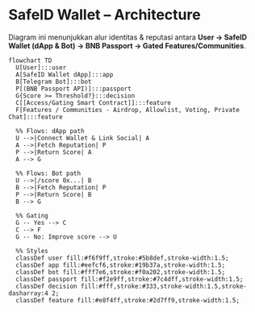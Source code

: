 # SafeID Wallet – Architecture

Diagram ini menunjukkan alur identitas & reputasi antara **User → SafeID Wallet (dApp & Bot) → BNB Passport → Gated Features/Communities**.

```mermaid
flowchart TD
  U[User]:::user
  A[SafeID Wallet dApp]:::app
  B[Telegram Bot]:::bot
  P[(BNB Passport API)]:::passport
  G{Score >= Threshold?}:::decision
  C[[Access/Gating Smart Contract]]:::feature
  F[Features / Communities - Airdrop, Allowlist, Voting, Private Chat]:::feature

  %% Flows: dApp path
  U -->|Connect Wallet & Link Social| A
  A -->|Fetch Reputation| P
  P -->|Return Score| A
  A --> G

  %% Flows: Bot path
  U -->|/score 0x...| B
  B -->|Fetch Reputation| P
  P -->|Return Score| B
  B --> G

  %% Gating
  G -- Yes --> C
  C --> F
  G -- No: Improve score --> U

  %% Styles
  classDef user fill:#f6f9ff,stroke:#5b8def,stroke-width:1.5;
  classDef app fill:#eefcf6,stroke:#19b37a,stroke-width:1.5;
  classDef bot fill:#fff7e6,stroke:#f0a202,stroke-width:1.5;
  classDef passport fill:#f2e9ff,stroke:#7c4dff,stroke-width:1.5;
  classDef decision fill:#fff,stroke:#333,stroke-width:1.5,stroke-dasharray:4 2;
  classDef feature fill:#e8f4ff,stroke:#2d7ff9,stroke-width:1.5;
```
